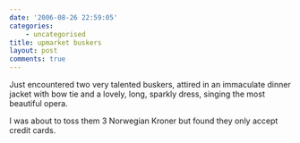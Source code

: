 ```yaml
---
date: '2006-08-26 22:59:05'
categories:
    - uncategorised
title: upmarket buskers
layout: post
comments: true
---
```

Just encountered two very talented buskers, attired in an immaculate
dinner jacket with bow tie and a lovely, long, sparkly dress, singing
the most beautiful opera.

I was about to toss them 3 Norwegian Kroner but found they only accept
credit cards.
